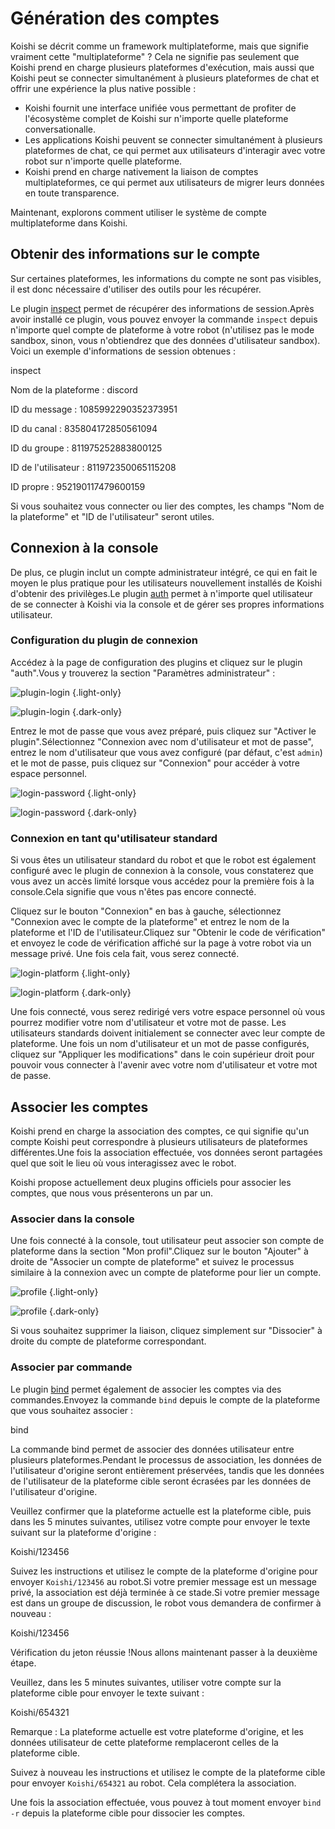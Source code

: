 # Génération des comptes

Koishi se décrit comme un framework multiplateforme, mais que signifie vraiment cette "multiplateforme" ? Cela ne signifie pas seulement que Koishi prend en charge plusieurs plateformes d'exécution, mais aussi que Koishi peut se connecter simultanément à plusieurs plateformes de chat et offrir une expérience la plus native possible :

- Koishi fournit une interface unifiée vous permettant de profiter de l'écosystème complet de Koishi sur n'importe quelle plateforme conversationalle.
- Les applications Koishi peuvent se connecter simultanément à plusieurs plateformes de chat, ce qui permet aux utilisateurs d'interagir avec votre robot sur n'importe quelle plateforme.
- Koishi prend en charge nativement la liaison de comptes multiplateformes, ce qui permet aux utilisateurs de migrer leurs données en toute transparence.

Maintenant, explorons comment utiliser le système de compte multiplateforme dans Koishi.

## Obtenir des informations sur le compte

Sur certaines plateformes, les informations du compte ne sont pas visibles, il est donc nécessaire d'utiliser des outils pour les récupérer.

Le plugin [inspect](../../plugins/common/inspect.md) permet de récupérer des informations de session.Après avoir installé ce plugin, vous pouvez envoyer la commande `inspect` depuis n'importe quel compte de plateforme à votre robot (n'utilisez pas le mode sandbox, sinon, vous n'obtiendrez que des données d'utilisateur sandbox). Voici un exemple d'informations de session obtenues :

<chat-panel>
<chat-message nickname="Alice">inspect</chat-message>
<chat-message nickname="Koishi">
<p>Nom de la plateforme : discord</p>
<p>ID du message : 1085992290352373951</p>
<p>ID du canal : 835804172850561094</p>
<p>ID du groupe : 811975252883800125</p>
<p>ID de l'utilisateur : 811972350065115208</p>
<p>ID propre : 952190117479600159</p>
</chat-message>
</chat-panel>

Si vous souhaitez vous connecter ou lier des comptes, les champs "Nom de la plateforme" et "ID de l'utilisateur" seront utiles.

## Connexion à la console

De plus, ce plugin inclut un compte administrateur intégré, ce qui en fait le moyen le plus pratique pour les utilisateurs nouvellement installés de Koishi d'obtenir des privilèges.Le plugin [auth](../../plugins/console/auth.md) permet à n'importe quel utilisateur de se connecter à Koishi via la console et de gérer ses propres informations utilisateur.

### Configuration du plugin de connexion

Accédez à la page de configuration des plugins et cliquez sur le plugin "auth".Vous y trouverez la section "Paramètres administrateur" :

![plugin-login](/manual/console/plugin-login.light.webp) {.light-only}

![plugin-login](/manual/console/plugin-login.dark.webp) {.dark-only}

Entrez le mot de passe que vous avez préparé, puis cliquez sur "Activer le plugin".Sélectionnez "Connexion avec nom d'utilisateur et mot de passe", entrez le nom d'utilisateur que vous avez configuré (par défaut, c'est `admin`) et le mot de passe, puis cliquez sur "Connexion" pour accéder à votre espace personnel.

![login-password](/manual/console/login-password.light.webp) {.light-only}

![login-password](/manual/console/login-password.dark.webp) {.dark-only}

### Connexion en tant qu'utilisateur standard

Si vous êtes un utilisateur standard du robot et que le robot est également configuré avec le plugin de connexion à la console, vous constaterez que vous avez un accès limité lorsque vous accédez pour la première fois à la console.Cela signifie que vous n'êtes pas encore connecté.

Cliquez sur le bouton "Connexion" en bas à gauche, sélectionnez "Connexion avec le compte de la plateforme" et entrez le nom de la plateforme et l'ID de l'utilisateur.Cliquez sur "Obtenir le code de vérification" et envoyez le code de vérification affiché sur la page à votre robot via un message privé. Une fois cela fait, vous serez connecté.

![login-platform](/manual/console/login-platform.light.webp) {.light-only}

![login-platform](/manual/console/login-platform.dark.webp) {.dark-only}

Une fois connecté, vous serez redirigé vers votre espace personnel où vous pourrez modifier votre nom d'utilisateur et votre mot de passe. Les utilisateurs standards doivent initialement se connecter avec leur compte de plateforme. Une fois un nom d'utilisateur et un mot de passe configurés, cliquez sur "Appliquer les modifications" dans le coin supérieur droit pour pouvoir vous connecter à l'avenir avec votre nom d'utilisateur et votre mot de passe.

## Associer les comptes

Koishi prend en charge la association des comptes, ce qui signifie qu'un compte Koishi peut correspondre à plusieurs utilisateurs de plateformes différentes.Une fois la association effectuée, vos données seront partagées quel que soit le lieu où vous interagissez avec le robot.

Koishi propose actuellement deux plugins officiels pour associer les comptes, que nous vous présenterons un par un.

### Associer dans la console

Une fois connecté à la console, tout utilisateur peut associer son compte de plateforme dans la section "Mon profil".Cliquez sur le bouton "Ajouter" à droite de "Associer un compte de plateforme" et suivez le processus similaire à la connexion avec un compte de plateforme pour lier un compte.

![profile](/manual/console/profile.light.webp) {.light-only}

![profile](/manual/console/profile.dark.webp) {.dark-only}

Si vous souhaitez supprimer la liaison, cliquez simplement sur "Dissocier" à droite du compte de plateforme correspondant.

### Associer par commande

Le plugin [bind](../../plugins/common/bind.md) permet également de associer les comptes via des commandes.Envoyez la commande `bind` depuis le compte de la plateforme que vous souhaitez associer :

<chat-panel>
<chat-message nickname="Alice">bind</chat-message>
<chat-message nickname="Koishi">
<p>La commande bind permet de associer des données utilisateur entre plusieurs plateformes.Pendant le processus de association, les données de l'utilisateur d'origine seront entièrement préservées, tandis que les données de l'utilisateur de la plateforme cible seront écrasées par les données de l'utilisateur d'origine.</p>
<p>Veuillez confirmer que la plateforme actuelle est la plateforme cible, puis dans les 5 minutes suivantes, utilisez votre compte pour envoyer le texte suivant sur la plateforme d'origine :</p>
<p>Koishi/123456</p>
</chat-message>
</chat-panel>

Suivez les instructions et utilisez le compte de la plateforme d'origine pour envoyer `Koishi/123456` au robot.Si votre premier message est un message privé, la association est déjà terminée à ce stade.Si votre premier message est dans un groupe de discussion, le robot vous demandera de confirmer à nouveau :

<chat-panel>
<chat-message nickname="Alice">Koishi/123456</chat-message>
<chat-message nickname="Koishi">
<p>Vérification du jeton réussie !Nous allons maintenant passer à la deuxième étape.</p>
<p>Veuillez, dans les 5 minutes suivantes, utiliser votre compte sur la plateforme cible pour envoyer le texte suivant :</p>
<p>Koishi/654321</p>
<p>Remarque : La plateforme actuelle est votre plateforme d'origine, et les données utilisateur de cette plateforme remplaceront celles de la plateforme cible.</p>
</chat-message>
</chat-panel>

Suivez à nouveau les instructions et utilisez le compte de la plateforme cible pour envoyer `Koishi/654321` au robot. Cela complétera la association.

Une fois la association effectuée, vous pouvez à tout moment envoyer `bind -r` depuis la plateforme cible pour dissocier les comptes.
